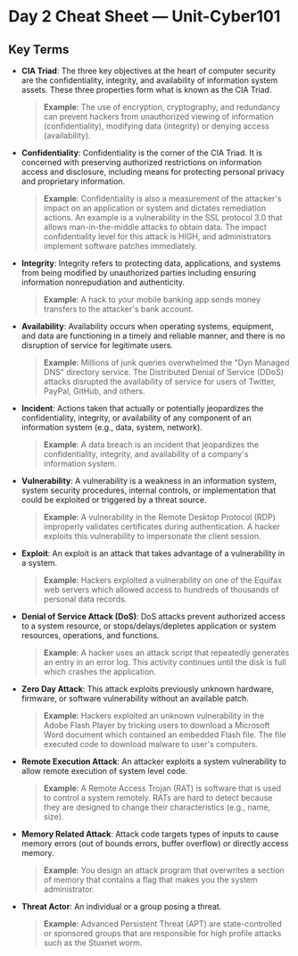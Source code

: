 # Day 2 Cheat Sheet — Unit-Cyber101

## Key Terms
- **CIA Triad**: The three key objectives at the heart of computer security are the confidentiality, integrity, and availability of information system assets.  These three properties form what is known as the CIA Triad.
  > **Example**: The use of encryption, cryptography, and redundancy can prevent hackers from unauthorized viewing of information (confidentiality), modifying data (integrity) or denying access (availability).

- **Confidentiality**: Confidentiality is the corner of the CIA Triad. It is concerned with preserving authorized restrictions on information access and disclosure, including means for protecting personal privacy and proprietary information.  
  > **Example**: Confidentiality is also a measurement of the attacker's impact on an application or system and dictates remediation actions.  An example is a vulnerability in the SSL protocol 3.0 that allows man-in-the-middle attacks to obtain data.  The impact confidentiality level for this attack is HIGH, and administrators implement software patches immediately.

- **Integrity**: Integrity refers to protecting data, applications, and systems from being modified by unauthorized parties including ensuring information nonrepudiation and authenticity.
  > **Example**:  A hack to your mobile banking app sends money transfers to the attacker's bank account.

- **Availability**: Availability occurs when operating systems, equipment, and data are functioning in a timely and reliable manner, and there is no disruption of service for legitimate users.
  > **Example**:  Millions of junk queries overwhelmed the "Dyn Managed DNS" directory service. The Distributed Denial of Service (DDoS) attacks disrupted the availability of service for users of Twitter, PayPal, GitHub, and others.

- **Incident**:  Actions taken that actually or potentially jeopardizes the confidentiality, integrity, or availability of any component of an information system (e.g., data, system, network).
  > **Example**: A data breach is an incident that jeopardizes the confidentiality, integrity, and availability of a company's information system.  

- **Vulnerability**:  A vulnerability is a weakness in an information system, system security procedures, internal controls, or implementation that could be exploited or triggered by a threat source.
  > **Example**: A vulnerability in the Remote Desktop Protocol (RDP) improperly validates certificates during authentication. A hacker exploits this vulnerability to impersonate the client session.

- **Exploit**: An exploit is an attack that takes advantage of a vulnerability in a system. 
  > **Example**: Hackers exploited a vulnerability on one of the Equifax web servers which allowed access to hundreds of thousands of personal data records. 

- **Denial of Service Attack (DoS)**: DoS attacks prevent authorized access to a system resource, or stops/delays/depletes application or system resources, operations, and functions.
  > **Example**: A hacker uses an attack script that repeatedly generates an entry in an error log. This activity continues until the disk is full which crashes the application.

- **Zero Day Attack**:  This attack exploits previously unknown hardware, firmware, or software vulnerability without an available patch. 
  > **Example**: Hackers exploited an unknown vulnerability in the Adobe Flash Player by tricking users to download a Microsoft Word document which contained an embedded Flash file.  The file executed code to download malware to user's computers.

- **Remote Execution Attack**:  An attacker exploits a system vulnerability to allow remote execution of system level code.
  > **Example**: A Remote Access Trojan (RAT) is software that is used to control a system remotely.  RATs are hard to detect because they are designed to change their characteristics (e.g., name, size).    

- **Memory Related Attack**:  Attack code targets types of inputs to cause memory errors (out of bounds errors, buffer overflow) or directly access memory.
  > **Example**: You design an attack program that overwrites a section of memory that contains a flag that makes you the system administrator.

- **Threat Actor**:  An individual or a group posing a threat. 
  > **Example**: Advanced Persistent Threat (APT) are state-controlled or sponsored groups that are responsible for high profile attacks such as the Stuxnet worm. 

 
